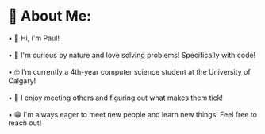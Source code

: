 # 💫 About Me:
• 👋 Hi, i'm Paul!<br><br>• 🧐 I'm curious by nature and love solving problems! Specifically with code!<br><br>• 🤓 I’m currently a 4th-year computer science student at the University of Calgary!<br><br>• 🥳 I enjoy meeting others and figuring out what makes them tick!<br><br>• 😁 I'm always eager to meet new people and learn new things! Feel free to reach out!

